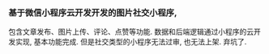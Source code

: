###  基于微信小程序云开发开发的图片社交小程序,
 包含文章发布、图片上传、评论、点赞等功能. 数据和后端逻辑通过小程序的云开发实现, 基本功能完成.
 但是社交类型的小程序无法过审, 也无法上架. 弃坑了.
